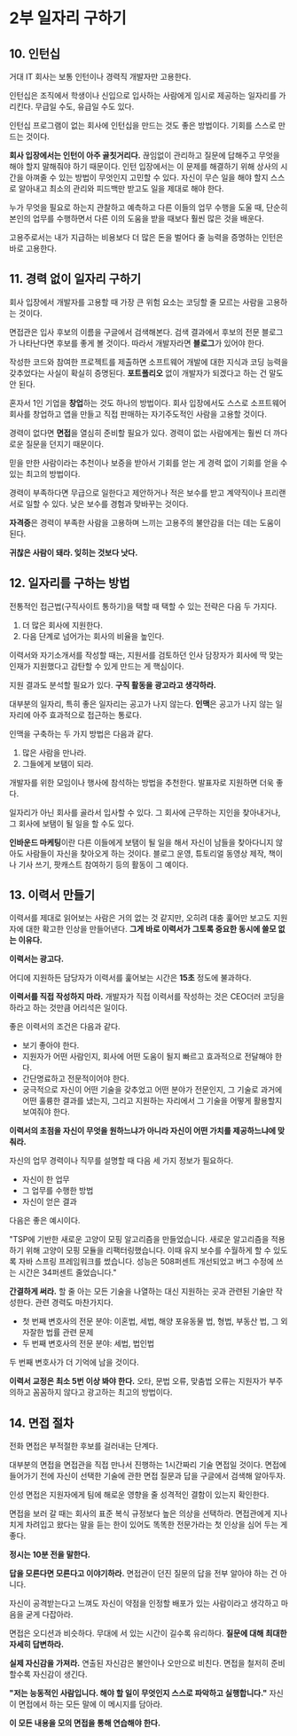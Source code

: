 # 2부 일자리 구하기

## 10. 인턴십

거대 IT 회사는 보통 인턴이나 경력직 개발자만 고용한다.

인턴십은 조직에서 학생이나 신입으로 입사하는 사람에게 임시로 제공하는 일자리를 가리킨다. 무급일 수도, 유급일 수도 있다.

인턴십 프로그램이 없는 회사에 인턴십을 만드는 것도 좋은 방법이다. 기회를 스스로 만드는 것이다.

**회사 입장에서는 인턴이 아주 골칫거리다.** 끊임없이 관리하고 질문에 답해주고 무엇을 해야 할지 말해줘야 하기 때문이다. 인턴 입장에서는 이 문제를 해결하기 위해 상사의 시간을 아껴줄 수 있는 방법이 무엇인지 고민할 수 있다. 자신이 무슨 일을 해야 할지 스스로 알아내고 최소의 관리와 피드백만 받고도 일을 제대로 해야 한다.

누가 무엇을 필요로 하는지 관찰하고 예측하고 다른 이들의 업무 수행을 도울 때, 단순히 본인의 업무를 수행하면서 다른 이의 도움을 받을 때보다 훨씬 많은 것을 배운다.

고용주로서는 내가 지급하는 비용보다 더 많은 돈을 벌어다 줄 능력을 증명하는 인턴은 바로 고용한다.

## 11. 경력 없이 일자리 구하기

회사 입장에서 개발자를 고용할 때 가장 큰 위험 요소는 코딩할 줄 모르는 사람을 고용하는 것이다.

면접관은 입사 후보의 이름을 구글에서 검색해본다. 검색 결과에서 후보의 전문 블로그가 나타난다면 후보를 좋게 볼 것이다. 따라서 개발자라면 **블로그**가 있어야 한다.

작성한 코드와 참여한 프로젝트를 제출하면 소프트웨어 개발에 대한 지식과 코딩 능력을 갖추었다는 사실이 확실히 증명된다. **포트폴리오** 없이 개발자가 되겠다고 하는 건 말도 안 된다.

혼자서 1인 기업을 **창업**하는 것도 하나의 방법이다. 회사 입장에서도 스스로 소프트웨어 회사를 창업하고 앱을 만들고 직접 판매하는 자기주도적인 사람을 고용할 것이다.

경력이 없다면 **면접**을 열심히 준비할 필요가 있다. 경력이 없는 사람에게는 훨씬 더 까다로운 질문을 던지기 때문이다.

믿을 만한 사람이라는 추천이나 보증을 받아서 기회를 얻는 게 경력 없이 기회를 얻을 수 있는 최고의 방법이다.

경력이 부족하다면 무급으로 일한다고 제안하거나 적은 보수를 받고 계약직이나 프리랜서로 일할 수 있다. 낮은 보수를 경험과 맞바꾸는 것이다.

**자격증**은 경력이 부족한 사람을 고용하며 느끼는 고용주의 불안감을 더는 데는 도움이 된다.

**귀찮은 사람이 돼라. 잊히는 것보다 낫다.**

## 12. 일자리를 구하는 방법

전통적인 접근법(구직사이트 통하기)을 택할 때 택할 수 있는 전략은 다음 두 가지다.

1. 더 많은 회사에 지원한다.
2. 다음 단계로 넘어가는 회사의 비율을 높인다.

이력서와 자기소개서를 작성할 때는, 지원서를 검토하던 인사 담장자가 회사에 딱 맞는 인재가 지원했다고 감탄할 수 있게 만드는 게 핵심이다.

지원 결과도 분석할 필요가 있다. **구직 활동을 광고라고 생각하라.**

대부분의 일자리, 특히 좋은 일자리는 공고가 나지 않는다. **인맥**은 공고가 나지 않는 일자리에 아주 효과적으로 접근하는 통로다.

인맥을 구축하는 두 가지 방법은 다음과 같다.

1. 많은 사람을 만나라.
2. 그들에게 보탬이 되라.

개발자를 위한 모임이나 행사에 참석하는 방법을 추천한다. 발표자로 지원하면 더욱 좋다.

일자리가 아닌 회사를 골라서 입사할 수 있다. 그 회사에 근무하는 지인을 찾아내거나, 그 회사에 보탬이 될 일을 할 수도 있다.

**인바운드 마케팅**이란 다른 이들에게 보탬이 될 일을 해서 자신이 남들을 찾아다니지 않아도 사람들이 자신을 찾아오게 하는 것이다. 블로그 운영, 튜토리얼 동영상 제작, 책이나 기사 쓰기, 팟캐스트 참여하기 등의 활동이 그 예이다.

## 13. 이력서 만들기

이력서를 제대로 읽어보는 사람은 거의 없는 것 같지만, 오히려 대충 훑어만 보고도 지원자에 대한 확고한 인상을 만들어낸다. **그게 바로 이력서가 그토록 중요한 동시에 쓸모 없는 이유다.**

**이력서는 광고다.**

어디에 지원하든 담당자가 이력서를 훑어보는 시간은 **15초** 정도에 불과하다.

**이력서를 직접 작성하지 마라.** 개발자가 직접 이력서를 작성하는 것은 CEO더러 코딩을 하라고 하는 것만큼 어리석은 일이다.

좋은 이력서의 조건은 다음과 같다.

- 보기 좋아야 한다.
- 지원자가 어떤 사람인지, 회사에 어떤 도움이 될지 빠르고 효과적으로 전달해야 한다.
- 간단명료하고 전문적이어야 한다.
- 궁극적으로 자신이 어떤 기술을 갖추었고 어떤 분야가 전문인지, 그 기술로 과거에 어떤 훌륭한 결과를 냈는지, 그리고 지원하는 자리에서 그 기술을 어떻게 활용할지 보여줘야 한다.

**이력서의 초점을 자신이 무엇을 원하느냐가 아니라 자신이 어떤 가치를 제공하느냐에 맞춰라.**

자신의 업무 경력이나 직무를 설명할 때 다음 세 가지 정보가 필요하다.

- 자신이 한 업무
- 그 업무를 수행한 방법
- 자신이 얻은 결과

다음은 좋은 예시이다.

"TSP에 기반한 새로운 고양이 모핑 알고리즘을 만들었습니다. 새로운 알고리즘을 적용하기 위해 고양이 모핑 모듈을 리팩터링했습니다. 이때 유지 보수를 수월하게 할 수 있도록 자바 스프링 프레임워크를 썼습니다. 성능은 508퍼센트 개선되었고 버그 수정에 쓰는 시간은 34퍼센트 줄었습니다."

**간결하게 써라.** 할 줄 아는 모든 기술을 나열하는 대신 지원하는 곳과 관련된 기술만 작성한다. 관련 경력도 마찬가지다.

- 첫 번째 변호사의 전문 분야: 이혼법, 세법, 해양 포유동물 법, 형법, 부동산 법, 그 외 자잘한 법률 관련 문제
- 두 번째 변호사의 전문 분야: 세법, 법인법

두 번째 변호사가 더 기억에 남을 것이다.

**이력서 교정은 최소 5번 이상 봐야 한다.** 오타, 문법 오류, 맞춤법 오류는 지원자가 부주의하고 꼼꼼하지 않다고 광고하는 최고의 방법이다.

## 14. 면접 절차

전화 면접은 부적절한 후보를 걸러내는 단계다.

대부분의 면접을 면접관을 직접 만나서 진행하는 1시간짜리 기술 면접일 것이다. 면접에 들어가기 전에 자신이 선택한 기술에 관한 면접 질문과 답을 구글에서 검색해 알아두자.

인성 면접은 지원자에게 팀에 해로운 영향을 줄 성격적인 결함이 있는지 확인한다.

면접을 보러 갈 때는 회사의 표준 복식 규정보다 높은 의상을 선택하라. 면접관에게 지나치게 차려입고 왔다는 말을 듣는 한이 있어도 똑똑한 전문가라는 첫 인상을 심어 두는 게 좋다.

**정시는 10분 전을 말한다.**

**답을 모른다면 모른다고 이야기하라.** 면접관이 던진 질문의 답을 전부 알아야 하는 건 아니다.

자신이 공격받는다고 느껴도 자신이 약점을 인정할 배포가 있는 사람이라고 생각하고 마음을 굳게 다잡아라.

면접은 오디션과 비슷하다. 무대에 서 있는 시간이 길수록 유리하다. **질문에 대해 최대한 자세히 답변하라.**

**실제 자신감을 가져라.** 연출된 자신감은 불안이나 오만으로 비친다. 면접을 철저히 준비할수록 자신감이 생긴다.

**"저는 능동적인 사람입니다. 해야 할 일이 무엇인지 스스로 파악하고 실행합니다."** 자신이 면접에서 하는 모든 말에 이 메시지를 담아라.

**이 모든 내용을 모의 면접을 통해 연습해야 한다.**